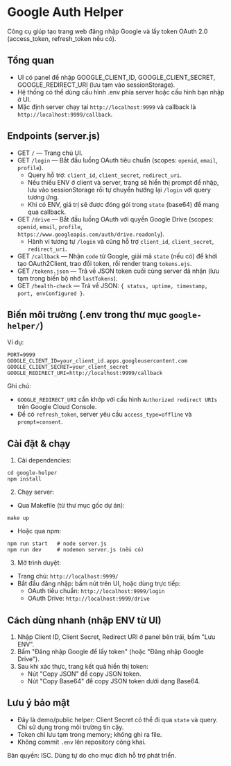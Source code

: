 # Google Auth Helper

Công cụ giúp tạo trang web đăng nhập Google và lấy token OAuth 2.0 (access_token, refresh_token nếu có).

## Tổng quan
- UI có panel để nhập GOOGLE_CLIENT_ID, GOOGLE_CLIENT_SECRET, GOOGLE_REDIRECT_URI (lưu tạm vào sessionStorage).
- Hệ thống có thể dùng cấu hình .env phía server hoặc cấu hình bạn nhập ở UI.
- Mặc định server chạy tại `http://localhost:9999` và callback là `http://localhost:9999/callback`.

## Endpoints (server.js)
- GET `/` — Trang chủ UI.
- GET `/login` — Bắt đầu luồng OAuth tiêu chuẩn (scopes: `openid`, `email`, `profile`).
  - Query hỗ trợ: `client_id`, `client_secret`, `redirect_uri`.
  - Nếu thiếu ENV ở client và server, trang sẽ hiển thị prompt để nhập, lưu vào sessionStorage rồi tự chuyển hướng lại `/login` với query tương ứng.
  - Khi có ENV, giá trị sẽ được đóng gói trong `state` (base64) để mang qua callback.
- GET `/drive` — Bắt đầu luồng OAuth với quyền Google Drive (scopes: `openid`, `email`, `profile`, `https://www.googleapis.com/auth/drive.readonly`).
  - Hành vi tương tự `/login` và cũng hỗ trợ `client_id`, `client_secret`, `redirect_uri`.
- GET `/callback` — Nhận `code` từ Google, giải mã `state` (nếu có) để khởi tạo OAuth2Client, trao đổi token, rồi render trang `tokens.ejs`.
- GET `/tokens.json` — Trả về JSON token cuối cùng server đã nhận (lưu tạm trong biến bộ nhớ `lastTokens`).
- GET `/health-check` — Trả về JSON: `{ status, uptime, timestamp, port, envConfigured }`.

## Biến môi trường (.env trong thư mục `google-helper/`)
Ví dụ:
```
PORT=9999
GOOGLE_CLIENT_ID=your_client_id.apps.googleusercontent.com
GOOGLE_CLIENT_SECRET=your_client_secret
GOOGLE_REDIRECT_URI=http://localhost:9999/callback
```
Ghi chú:
- `GOOGLE_REDIRECT_URI` cần khớp với cấu hình `Authorized redirect URIs` trên Google Cloud Console.
- Để có `refresh_token`, server yêu cầu `access_type=offline` và `prompt=consent`.

## Cài đặt & chạy
1) Cài dependencies:
```
cd google-helper
npm install
```
2) Chạy server:
- Qua Makefile (từ thư mục gốc dự án):
```
make up
```
- Hoặc qua npm:
```
npm run start   # node server.js
npm run dev     # nodemon server.js (nếu có)
```
3) Mở trình duyệt:
- Trang chủ: `http://localhost:9999/`
- Bắt đầu đăng nhập: bấm nút trên UI, hoặc dùng trực tiếp:
  - OAuth tiêu chuẩn: `http://localhost:9999/login`
  - OAuth Drive: `http://localhost:9999/drive`

## Cách dùng nhanh (nhập ENV từ UI)
1) Nhập Client ID, Client Secret, Redirect URI ở panel bên trái, bấm "Lưu ENV".
2) Bấm "Đăng nhập Google để lấy token" (hoặc "Đăng nhập Google Drive").
3) Sau khi xác thực, trang kết quả hiển thị token:
   - Nút "Copy JSON" để copy JSON token.
   - Nút "Copy Base64" để copy JSON token dưới dạng Base64.

## Lưu ý bảo mật
- Đây là demo/public helper: Client Secret có thể đi qua `state` và query. Chỉ sử dụng trong môi trường tin cậy.
- Token chỉ lưu tạm trong memory; không ghi ra file.
- Không commit `.env` lên repository công khai.

Bản quyền: ISC. Dùng tự do cho mục đích hỗ trợ phát triển.
